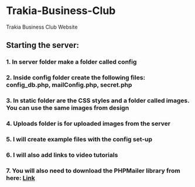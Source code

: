 # Trakia-Business-Club
Trakia Business Club Website 

## Starting the server: 
 ### 1. In server folder make a folder called config 
 ### 2. Inside config folder create the following files: config_db.php, mailConfig.php, secret.php 
 ### 3. In static folder are the CSS styles and a folder called images. You can use the same images from design 
 ### 4. Uploads folder is for uploaded images from the server 
 ### 5. I will create example files with the config set-up 
 ### 6. I will also add links to video tutorials
 ### 7. You will also need to download the PHPMailer library from here: [Link](https://github.com/PHPMailer/PHPMailer)
